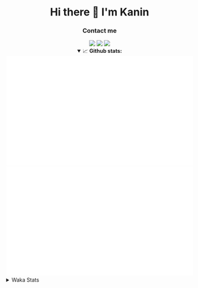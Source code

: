 <div align="center">
 <h1>Hi there 👋 I'm Kanin</h1>
 <h3>Contact me</h3>
 <a href="mailto:im@kanin.dev"><img src="https://img.shields.io/badge/gmail-%23D14836.svg?&style=for-the-badge&logo=gmail&logoColor=white"/></a>
 <a href="https://twitter.com/KaninTwt"><img src="https://img.shields.io/badge/twitter-%231DA1F2.svg?&style=for-the-badge&logo=twitter&logoColor=white"/></a>
 <a href="https://www.linkedin.com/in/KaninDev"><img src="https://img.shields.io/badge/linkedin-%230077B5.svg?&style=for-the-badge&logo=linkedin&logoColor=white"/></a>
<details open>
  <summary>📈 <b>Github stats:</b></summary>
  <img src="https://github.com/Kanin/Kanin/blob/master/scripts/GitHubStats/generated/overview.svg"/>
  <img src="https://github.com/Kanin/Kanin/blob/master/scripts/GitHubStats/generated/languages.svg"/>
</details>
</div>

<details>
 <summary>Waka Stats</summary>

<!--START_SECTION:waka-->
![Code Time](http://img.shields.io/badge/Code%20Time-2%2C301%20hrs%2049%20mins-blue)

![Profile Views](http://img.shields.io/badge/Profile%20Views-9-blue)

![Lines of code](https://img.shields.io/badge/From%20Hello%20World%20I%27ve%20Written-587.4%20thousand%20lines%20of%20code-blue)

**🐱 My GitHub Data** 

> 📦 107.2 kB Used in GitHub's Storage 
 > 
> 🏆 79 Contributions in the Year 2024
 > 
> 🚫 Not Opted to Hire
 > 
> 📜 24 Public Repositories 
 > 
> 🔑 13 Private Repositories 
 > 
**I'm an Early 🐤** 

```text
🌞 Morning                2388 commits        ███████░░░░░░░░░░░░░░░░░░   26.25 % 
🌆 Daytime                2750 commits        ████████░░░░░░░░░░░░░░░░░   30.23 % 
🌃 Evening                2626 commits        ███████░░░░░░░░░░░░░░░░░░   28.86 % 
🌙 Night                  1334 commits        ████░░░░░░░░░░░░░░░░░░░░░   14.66 % 
```
📅 **I'm Most Productive on Monday** 

```text
Monday                   1746 commits        █████░░░░░░░░░░░░░░░░░░░░   19.19 % 
Tuesday                  1274 commits        ████░░░░░░░░░░░░░░░░░░░░░   14.00 % 
Wednesday                910 commits         ██░░░░░░░░░░░░░░░░░░░░░░░   10.00 % 
Thursday                 1392 commits        ████░░░░░░░░░░░░░░░░░░░░░   15.30 % 
Friday                   1520 commits        ████░░░░░░░░░░░░░░░░░░░░░   16.71 % 
Saturday                 889 commits         ██░░░░░░░░░░░░░░░░░░░░░░░   09.77 % 
Sunday                   1367 commits        ████░░░░░░░░░░░░░░░░░░░░░   15.03 % 
```


📊 **This Week I Spent My Time On** 

```text
🕑︎ Time Zone: America/New_York

💬 Programming Languages: 
Python                   2 hrs 24 mins       █████████████████████░░░░   85.08 % 
.env file                15 mins             ██░░░░░░░░░░░░░░░░░░░░░░░   09.25 % 
virtualenv               8 mins              █░░░░░░░░░░░░░░░░░░░░░░░░   04.99 % 
Bash                     0 secs              ░░░░░░░░░░░░░░░░░░░░░░░░░   00.48 % 
Log File                 0 secs              ░░░░░░░░░░░░░░░░░░░░░░░░░   00.20 % 

🔥 Editors: 
PyCharm                  2 hrs 49 mins       █████████████████████████   100.00 % 

🐱‍💻 Projects: 
ModMail                  2 hrs 44 mins       ████████████████████████░   96.73 % 
P4P                      2 mins              ░░░░░░░░░░░░░░░░░░░░░░░░░   01.59 % 
Groups                   1 min               ░░░░░░░░░░░░░░░░░░░░░░░░░   01.03 % 
Unknown Project          1 min               ░░░░░░░░░░░░░░░░░░░░░░░░░   00.65 % 

💻 Operating System: 
Windows                  2 hrs 49 mins       █████████████████████████   100.00 % 
```

**I Mostly Code in Python** 

```text
Python                   30 repos            ████████████████░░░░░░░░░   65.22 % 
Java                     4 repos             ██░░░░░░░░░░░░░░░░░░░░░░░   08.70 % 
HTML                     3 repos             ██░░░░░░░░░░░░░░░░░░░░░░░   06.52 % 
TypeScript               2 repos             █░░░░░░░░░░░░░░░░░░░░░░░░   04.35 % 
Kotlin                   2 repos             █░░░░░░░░░░░░░░░░░░░░░░░░   04.35 % 
```



**Timeline**

![Lines of Code chart](https://raw.githubusercontent.com/Kanin/Kanin/master/assets/bar_graph.png)


 Last Updated on 17/03/2024 01:27:02 UTC
<!--END_SECTION:waka-->
</details>
